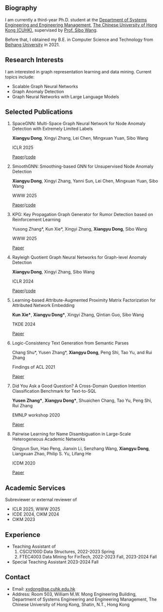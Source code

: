  
## Biography
I am currently a third-year Ph.D. student at the [Department of Systems Engineering and Engineering Management](https://www.se.cuhk.edu.hk/), [The Chinese University of Hong Kong (CUHK)](https://www.cuhk.edu.hk/chinese/index.html), supervised by [Prof. Sibo Wang](https://www1.se.cuhk.edu.hk/~swang/).

Before that, I obtained my B.E. in Computer Science and Technology from [Beihang University](https://ev.buaa.edu.cn/) in 2021.

## Research Interests
I am interested in graph representation learning and data mining. Current topics include: 

- Scalable Graph Neural Networks
- Graph Anomaly Detection
- Graph Neural Networks with Large Language Models

## Selected Publications

1. SpaceGNN: Multi-Space Graph Neural Network for Node Anomaly Detection with Extremely Limited Labels

   **Xiangyu Dong**, Xingyi Zhang, Lei Chen, Mingxuan Yuan, Sibo Wang

   ICLR 2025

   [Paper](https://openreview.net/forum?id=Syt4fWwVm1)/[code](https://github.com/xydong127/SpaceGNN)

2. SmoothGNN: Smoothing-based GNN for Unsupervised Node Anomaly Detection

   **Xiangyu Dong**, Xingyi Zhang, Yanni Sun, Lei Chen, Mingxuan Yuan, Sibo Wang

   WWW 2025

   [Paper](https://openreview.net/forum?id=6gwfdkl862)/[code](https://github.com/xydong127/SmoothGNN)
   
3. KPG: Key Propagation Graph Generator for Rumor Detection based on Reinforcement Learning

   Yusong Zhang\*, Kun Xie\*, Xingyi Zhang, **Xiangyu Dong**, Sibo Wang

   WWW 2025

   [Paper](https://openreview.net/forum?id=hzFMa1lAlK)

4. Rayleigh Quotient Graph Neural Networks for Graph-level Anomaly Detection

   **Xiangyu Dong**, Xingyi Zhang, Sibo Wang

   ICLR 2024

   [Paper](https://openreview.net/forum?id=4UIBysXjVq)/[code](https://github.com/xydong127/RQGNN)

5. Learning-based Attribute-Augmented Proximity Matrix Factorization for Attributed Network Embedding

   **Kun Xie\***, **Xiangyu Dong\***, Xingyi Zhang, Qintian Guo, Sibo Wang

   TKDE 2024

   [Paper](https://ieeexplore.ieee.org/document/10508499)

6. Logic-Consistency Text Generation from Semantic Parses

   Chang Shu\*, Yusen Zhang\*, **Xiangyu Dong**, Peng Shi, Tao Yu, and Rui Zhang

   Findings of ACL 2021

   [Paper](https://aclanthology.org/2021.findings-acl.388/)

7. Did You Ask a Good Question? A Cross-Domain Question Intention Classification Benchmark for Text-to-SQL

   **Yusen Zhang\***, **Xiangyu Dong\***, Shuaichen Chang, Tao Yu, Peng Shi, Rui Zhang

   EMNLP workshop 2020

   [Paper](https://virtual.2020.emnlp.org/paper_WS-6.15.html)

8. Pairwise Learning for Name Disambiguation in Large-Scale Heterogeneous Academic Networks

   Qingyun Sun, Hao Peng, Jianxin Li, Senzhang Wang, **Xiangyu Dong**, Liangxuan Zhao, Philip S. Yu, Lifang He

   ICDM 2020

   [Paper](https://ieeexplore.ieee.org/document/9338259)

## Academic Services
Subreviewer or external reviewer of

- ICLR 2025, WWW 2025
- ICDE 2024, CIKM 2024
- CIKM 2023

## Experience
- Teaching Assistant of
    1. CSCI2100D Data Structures, 2022-2023 Spring
    2. FTEC4003 Data Mining for FinTech, 2022-2023 Fall, 2023-2024 Fall
- Special Teaching Assistant 2023-2024 Fall

## Contact
- Email: xydong@se.cuhk.edu.hk
- Address: Room 503, William M.W. Mong Engineering Building, Department of Systems Engineering and Engineering Management, The Chinese University of Hong Kong, Shatin, N.T., Hong Kong
